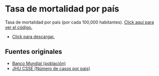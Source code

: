 # Tasa de mortalidad por país

Tasa de mortalidad por país (por cada 100,000 habitantes). [Click aquí para ver el código.](https://github.com/brigadadigitalmx/policy-briefs-medical/tree/master/pipelines/mortality)

* [Click para descargar.](https://mx-covid-data.s3-us-west-1.amazonaws.com/mortality_rate.csv)


## Fuentes originales

* [Banco Mundial (población)](https://data.worldbank.org/indicator/sp.pop.totl)
* [JHU CSSE (Número de casos por país)](https://github.com/CSSEGISandData/COVID-19)
